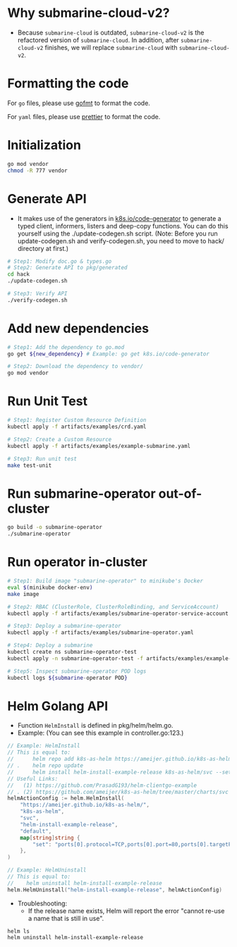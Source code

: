 # Why submarine-cloud-v2?
* Because `submarine-cloud` is outdated, `submarine-cloud-v2` is the refactored version of `submarine-cloud`. In addition, after `submarine-cloud-v2` finishes, we will replace `submarine-cloud` with `submarine-cloud-v2`.

# Formatting the code

For `go` files, please use [gofmt](https://golang.org/pkg/cmd/gofmt/) to format the code.

For `yaml` files, please use [prettier](https://prettier.io/) to format the code.

# Initialization
```bash
go mod vendor
chmod -R 777 vendor
```

# Generate API
* It makes use of the generators in [k8s.io/code-generator](https://github.com/kubernetes/code-generator) to generate a typed client, informers, listers and deep-copy functions. You can do this yourself using the ./update-codegen.sh script. (Note: Before you run update-codegen.sh and verify-codegen.sh, you need to move to hack/ directory at first.)
```bash
# Step1: Modify doc.go & types.go
# Step2: Generate API to pkg/generated
cd hack
./update-codegen.sh

# Step3: Verify API
./verify-codegen.sh
```

# Add new dependencies
```bash
# Step1: Add the dependency to go.mod
go get ${new_dependency} # Example: go get k8s.io/code-generator

# Step2: Download the dependency to vendor/
go mod vendor
```

# Run Unit Test
```bash
# Step1: Register Custom Resource Definition
kubectl apply -f artifacts/examples/crd.yaml

# Step2: Create a Custom Resource
kubectl apply -f artifacts/examples/example-submarine.yaml

# Step3: Run unit test
make test-unit
```

# Run submarine-operator out-of-cluster
```bash
go build -o submarine-operator
./submarine-operator
```

# Run operator in-cluster
```bash
# Step1: Build image "submarine-operator" to minikube's Docker 
eval $(minikube docker-env)
make image

# Step2: RBAC (ClusterRole, ClusterRoleBinding, and ServiceAccount)
kubectl apply -f artifacts/examples/submarine-operator-service-account.yaml

# Step3: Deploy a submarine-operator
kubectl apply -f artifacts/examples/submarine-operator.yaml

# Step4: Deploy a submarine
kubectl create ns submarine-operator-test
kubectl apply -n submarine-operator-test -f artifacts/examples/example-submarine.yaml

# Step5: Inspect submarine-operator POD logs 
kubectl logs ${submarine-operator POD}
```

# Helm Golang API
* Function `HelmInstall` is defined in pkg/helm/helm.go.
* Example: (You can see this example in controller.go:123.)
```go
// Example: HelmInstall
// This is equal to:
// 		helm repo add k8s-as-helm https://ameijer.github.io/k8s-as-helm/
// .	helm repo update
//  	helm install helm-install-example-release k8s-as-helm/svc --set ports[0].protocol=TCP,ports[0].port=80,ports[0].targetPort=9376
// Useful Links: 
//   (1) https://github.com/PrasadG193/helm-clientgo-example
// . (2) https://github.com/ameijer/k8s-as-helm/tree/master/charts/svc
helmActionConfig := helm.HelmInstall(
    "https://ameijer.github.io/k8s-as-helm/",
    "k8s-as-helm",
    "svc",
    "helm-install-example-release",
    "default",
    map[string]string {
        "set": "ports[0].protocol=TCP,ports[0].port=80,ports[0].targetPort=9376",
    },	
)

// Example: HelmUninstall
// This is equal to:
//    helm uninstall helm-install-example-release 
helm.HelmUninstall("helm-install-example-release", helmActionConfig)
```
* Troubleshooting: 
  * If the release name exists, Helm will report the error "cannot re-use a name that is still in use".
```
helm ls
helm uninstall helm-install-example-release 
```
